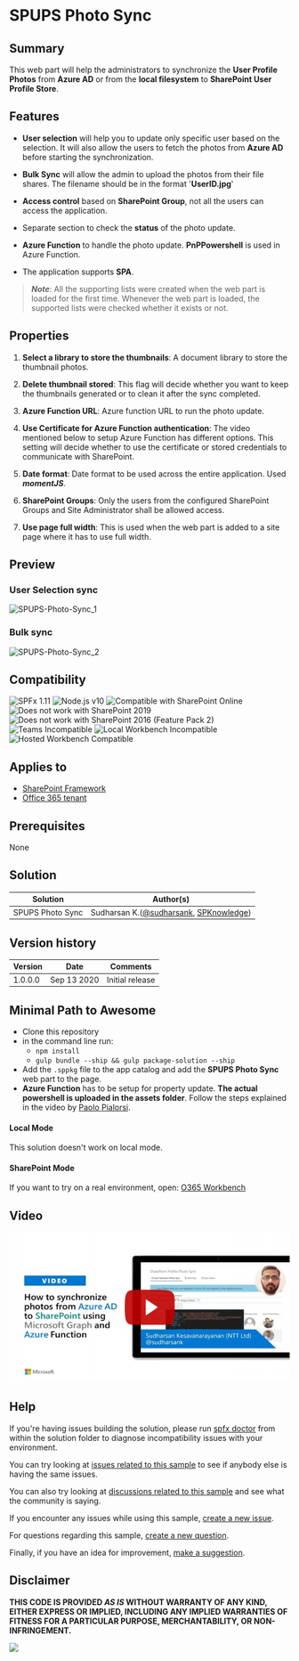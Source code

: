 # SPUPS Photo Sync

## Summary

This web part will help the administrators to synchronize the **User Profile Photos** from **Azure AD** or from the **local filesystem** to **SharePoint User Profile Store**.

## Features

* **User selection** will help you to update only specific user based on the selection. It will also allow the users to fetch the photos from **Azure AD** before starting the synchronization.

* **Bulk Sync** will allow the admin to upload the photos from their file shares. The filename should be in the format '**UserID.jpg**'

* **Access control** based on **SharePoint Group**, not all the users can access the application.

* Separate section to check the **status** of the photo update.

* **Azure Function** to handle the photo update. **PnPPowershell** is used in Azure Function.

* The application supports **SPA**.

> **_Note_**: All the supporting lists were created when the web part is loaded for the first time. Whenever the web part is loaded, the supported lists were checked whether it exists or not.

## Properties

1. **Select a library to store the thumbnails**: A document library to store the thumbnail photos.

2. **Delete thumbnail stored**: This flag will decide whether you want to keep the thumbnails generated or to clean it after the sync completed.

3. **Azure Function URL**: Azure function URL to run the photo update.

4. **Use Certificate for Azure Function authentication**: The video mentioned below to setup Azure Function has different options. This setting will decide whether to use the certificate or stored credentials to communicate with SharePoint.

5. **Date format**: Date format to be used across the entire application. Used _**momentJS**_.

6. **SharePoint Groups**: Only the users from the configured SharePoint Groups and Site Administrator shall be allowed access.

7. **Use page full width**: This is used when the web part is added to a site page where it has to use full width. 

## Preview

### User Selection sync

![SPUPS-Photo-Sync_1](./assets/SPUPS_Photo_Sync_1.gif)

### Bulk sync

![SPUPS-Photo-Sync_2](./assets/SPUPS_Photo_Sync_2.gif)

## Compatibility

![SPFx 1.11](https://img.shields.io/badge/SPFx-1.11.0-green.svg)
![Node.js v10](https://img.shields.io/badge/Node.js-v10-green.svg)
![Compatible with SharePoint Online](https://img.shields.io/badge/SharePoint%20Online-Compatible-green.svg)
![Does not work with SharePoint 2019](https://img.shields.io/badge/SharePoint%20Server%202019-Incompatible-red.svg "SharePoint Server 2019 requires SPFx 1.4.1 or lower")
![Does not work with SharePoint 2016 (Feature Pack 2)](https://img.shields.io/badge/SharePoint%20Server%202016%20(Feature%20Pack%202)-Incompatible-red.svg "SharePoint Server 2016 Feature Pack 2 requires SPFx 1.1")
![Teams Incompatible](https://img.shields.io/badge/Teams-Incompatible-lightgrey.svg)
![Local Workbench Incompatible](https://img.shields.io/badge/Local%20Workbench-Incompatible-red.svg "This solution requires access to a document library")
![Hosted Workbench Compatible](https://img.shields.io/badge/Hosted%20Workbench-Compatible-green.svg)

## Applies to

* [SharePoint Framework](https:/dev.office.com/sharepoint)
* [Office 365 tenant](https://dev.office.com/sharepoint/docs/spfx/set-up-your-development-environment)

## Prerequisites
 
None

## Solution

Solution|Author(s)
--------|---------
SPUPS Photo Sync | Sudharsan K.([@sudharsank](https://twitter.com/sudharsank), [SPKnowledge](https://spknowledge.com/))

## Version history

Version|Date|Comments
-------|----|--------
1.0.0.0|Sep 13 2020|Initial release

## Minimal Path to Awesome

- Clone this repository
- in the command line run:
  - `npm install`
  - `gulp bundle --ship && gulp package-solution --ship`
- Add the `.sppkg` file to the app catalog and add the **SPUPS Photo Sync** web part to the page.
- **Azure Function** has to be setup for property update. **The actual powershell is uploaded in the assets folder**. Follow the steps explained in the video by [Paolo Pialorsi](https://www.youtube.com/watch?v=plS_1BsQAto&list=PL-KKED6SsFo8TxDgQmvMO308p51AO1zln&index=2&t=0s).


#### Local Mode
This solution doesn't work on local mode.

#### SharePoint Mode
If you want to try on a real environment, open:
[O365 Workbench](https://your-domain.sharepoint.com/_layouts/15/workbench.aspx)

## Video

[![Sync photos from Azure AD to SharePoint using Microsoft Graph and Azure Function](./assets/video-thumbnail.jpg)](https://www.youtube.com/watch?v=0z4QqIo67gQ "Sync photos from Azure AD to SharePoint using Microsoft Graph and Azure Function")

## Help

If you're having issues building the solution, please run [spfx doctor](https://pnp.github.io/cli-microsoft365/cmd/spfx/spfx-doctor/) from within the solution folder to diagnose incompatibility issues with your environment.

You can try looking at [issues related to this sample](https://github.com/pnp/sp-dev-fx-webparts/issues?q=label%3Areact-photo-sync) to see if anybody else is having the same issues.

You can also try looking at [discussions related to this sample](https://github.com/pnp/sp-dev-fx-webparts/discussions?discussions_q=label%3Areact-photo-sync) and see what the community is saying.

If you encounter any issues while using this sample, [create a new issue](https://github.com/pnp/sp-dev-fx-webparts/issues/new?assignees=&labels=Needs%3A+Triage+%3Amag%3A%2Ctype%3Abug-suspected%2Csample%3A%20react-photo-sync&template=bug-report.yml&sample=react-photo-sync&authors=@sudharsank&title=react-photo-sync%20-%20).

For questions regarding this sample, [create a new question](https://github.com/pnp/sp-dev-fx-webparts/issues/new?assignees=&labels=Needs%3A+Triage+%3Amag%3A%2Ctype%3Aquestion%2Csample%3A%20react-photo-sync&template=question.yml&sample=react-photo-sync&authors=@sudharsank&title=react-photo-sync%20-%20).

Finally, if you have an idea for improvement, [make a suggestion](https://github.com/pnp/sp-dev-fx-webparts/issues/new?assignees=&labels=Needs%3A+Triage+%3Amag%3A%2Ctype%3Aenhancement%2Csample%3A%20react-photo-sync&template=question.yml&sample=react-photo-sync&authors=@sudharsank&title=react-photo-sync%20-%20).

## Disclaimer

**THIS CODE IS PROVIDED *AS IS* WITHOUT WARRANTY OF ANY KIND, EITHER EXPRESS OR IMPLIED, INCLUDING ANY IMPLIED WARRANTIES OF FITNESS FOR A PARTICULAR PURPOSE, MERCHANTABILITY, OR NON-INFRINGEMENT.**


<img src="https://telemetry.sharepointpnp.com/sp-dev-fx-webparts/samples/react-photo-sync" />
